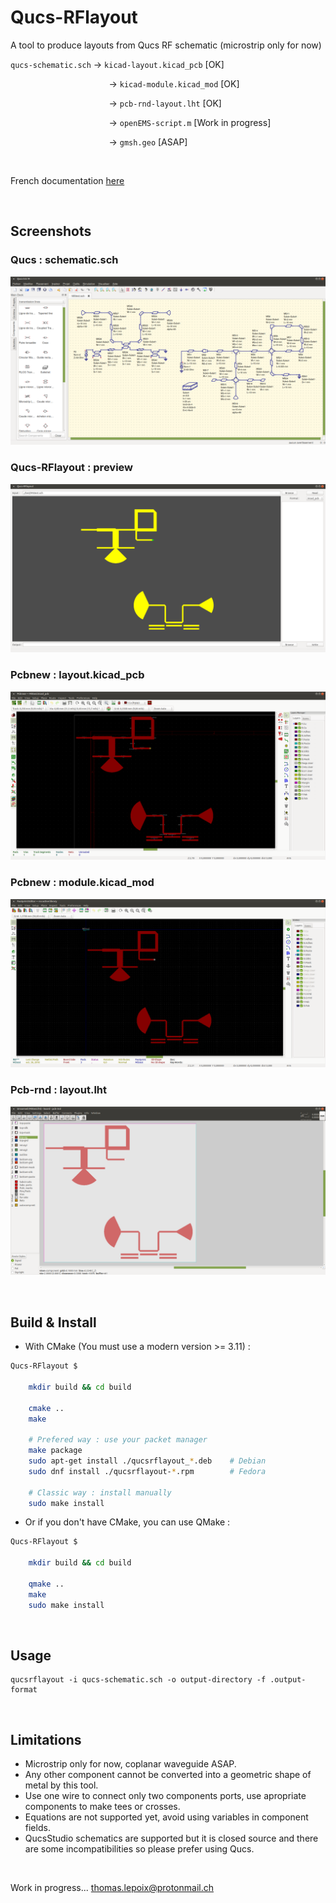 # Qucs-RFlayout
A tool to produce layouts from Qucs RF schematic (microstrip only for now)

`qucs-schematic.sch` -> `kicad-layout.kicad_pcb` [OK]

&nbsp;&nbsp;&nbsp;&nbsp;&nbsp;&nbsp;&nbsp;&nbsp;&nbsp;&nbsp;&nbsp;&nbsp;&nbsp;&nbsp;&nbsp;&nbsp;&nbsp;&nbsp;&nbsp;&nbsp;&nbsp;&nbsp;&nbsp;&nbsp;&nbsp;&nbsp;&nbsp;&nbsp;&nbsp;&nbsp;&nbsp;&nbsp;&nbsp;&nbsp;&nbsp;&nbsp;&nbsp;&nbsp;&nbsp;
-> `kicad-module.kicad_mod` [OK]

&nbsp;&nbsp;&nbsp;&nbsp;&nbsp;&nbsp;&nbsp;&nbsp;&nbsp;&nbsp;&nbsp;&nbsp;&nbsp;&nbsp;&nbsp;&nbsp;&nbsp;&nbsp;&nbsp;&nbsp;&nbsp;&nbsp;&nbsp;&nbsp;&nbsp;&nbsp;&nbsp;&nbsp;&nbsp;&nbsp;&nbsp;&nbsp;&nbsp;&nbsp;&nbsp;&nbsp;&nbsp;&nbsp;&nbsp;
-> `pcb-rnd-layout.lht` [OK]

&nbsp;&nbsp;&nbsp;&nbsp;&nbsp;&nbsp;&nbsp;&nbsp;&nbsp;&nbsp;&nbsp;&nbsp;&nbsp;&nbsp;&nbsp;&nbsp;&nbsp;&nbsp;&nbsp;&nbsp;&nbsp;&nbsp;&nbsp;&nbsp;&nbsp;&nbsp;&nbsp;&nbsp;&nbsp;&nbsp;&nbsp;&nbsp;&nbsp;&nbsp;&nbsp;&nbsp;&nbsp;&nbsp;&nbsp;
-> `openEMS-script.m` [Work in progress]

&nbsp;&nbsp;&nbsp;&nbsp;&nbsp;&nbsp;&nbsp;&nbsp;&nbsp;&nbsp;&nbsp;&nbsp;&nbsp;&nbsp;&nbsp;&nbsp;&nbsp;&nbsp;&nbsp;&nbsp;&nbsp;&nbsp;&nbsp;&nbsp;&nbsp;&nbsp;&nbsp;&nbsp;&nbsp;&nbsp;&nbsp;&nbsp;&nbsp;&nbsp;&nbsp;&nbsp;&nbsp;&nbsp;&nbsp;
-> `gmsh.geo` [ASAP]

<br>

French documentation [here](https://github.com/thomaslepoix/ESTEI/blob/master/M2_CPP_Qucs-RFlayout/Qucs-RFlayout.pdf)

<br>

## Screenshots

### Qucs : schematic.sch
![qucs_sch](res/test_qucs_sch.png)

### Qucs-RFlayout : preview
![qucsrflayout_preview](res/test_qucsrflayout_preview.png)

### Pcbnew : layout.kicad_pcb
![pcbnew_kicad_pcb](res/test_pcbnew_kicad_pcb.png)

### Pcbnew : module.kicad_mod
![pcbnew_kicad_mod](res/test_pcbnew_kicad_mod.png)

### Pcb-rnd : layout.lht
![pcb-rnd_lht](res/test_pcb-rnd_lht.png)

<br>

## Build & Install

- With CMake (You must use a modern version >= 3.11) :

```sh
Qucs-RFlayout $

    mkdir build && cd build

    cmake ..
    make

    # Prefered way : use your packet manager
    make package
    sudo apt-get install ./qucsrflayout_*.deb    # Debian
    sudo dnf install ./qucsrflayout-*.rpm        # Fedora

    # Classic way : install manually
    sudo make install
```

- Or if you don't have CMake, you can use QMake :

```sh
Qucs-RFlayout $

    mkdir build && cd build

    qmake ..
    make
    sudo make install
```

<br>

## Usage

```
qucsrflayout -i qucs-schematic.sch -o output-directory -f .output-format
```

<br>

## Limitations

- Microstrip only for now, coplanar waveguide ASAP.
- Any other component cannot be converted into a geometric shape of metal by this tool.
- Use one wire to connect only two components ports, use apropriate components to make tees or crosses.
- Equations are not supported yet, avoid using variables in component fields.
- QucsStudio schematics are supported but it is closed source and there are some incompatibilities so please prefer using Qucs.

<br>

Work in progress... thomas.lepoix@protonmail.ch
